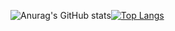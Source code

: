 ![Anurag's GitHub stats](https://github-readme-stats.vercel.app/api?username=lavadragon15396&show_icons=true&theme=dark)[![Top Langs](https://github-readme-stats.vercel.app/api/top-langs/?username=lavadragon15396&layout=compact)](https://github.com/anuraghazra/github-readme-stats)